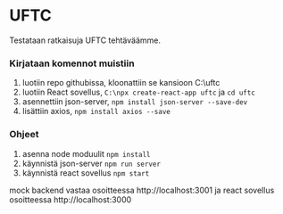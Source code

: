 # UFTC

Testataan ratkaisuja UFTC tehtäväämme.

### Kirjataan komennot muistiin

1. luotiin repo githubissa, kloonattiin se kansioon C:\uftc
2. luotiin React sovellus, `C:\npx create-react-app uftc` ja `cd uftc`
3. asennettiin json-server, `npm install json-server --save-dev`
4. lisättiin axios, `npm install axios --save`

### Ohjeet

1. asenna node moduulit `npm install`
2. käynnistä json-server `npm run server`
3. käynnistä react sovellus `npm start`

mock backend vastaa osoitteessa http://localhost:3001
ja react sovellus osoitteessa http://localhost:3000
